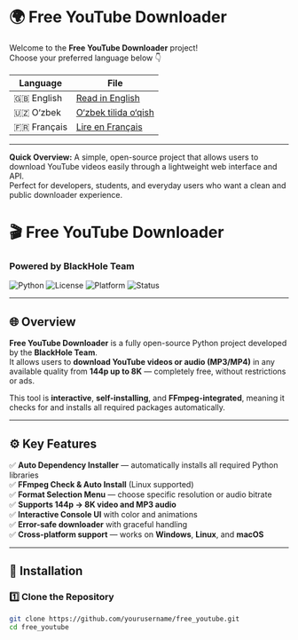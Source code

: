 # 🌍 Free YouTube Downloader

Welcome to the **Free YouTube Downloader** project!  
Choose your preferred language below 👇  

| Language | File |
|-----------|------|
| 🇬🇧 English | [Read in English](README_EN.md) |
| 🇺🇿 O‘zbek | [O‘zbek tilida o‘qish](README_UZ.md) |
| 🇫🇷 Français | [Lire en Français](README_FR.md) |

---

**Quick Overview:**
A simple, open-source project that allows users to download YouTube videos easily through a lightweight web interface and API.  
Perfect for developers, students, and everyday users who want a clean and public downloader experience.


# 🎬 Free YouTube Downloader  
### Powered by **BlackHole Team**

![Python](https://img.shields.io/badge/Python-3.8%2B-blue?logo=python)
![License](https://img.shields.io/badge/License-MIT-green)
![Platform](https://img.shields.io/badge/Platform-Windows%20%7C%20Linux%20%7C%20macOS-orange)
![Status](https://img.shields.io/badge/Status-Stable-brightgreen)

---

## 🌐 Overview
**Free YouTube Downloader** is a fully open-source Python project developed by the **BlackHole Team**.  
It allows users to **download YouTube videos or audio (MP3/MP4)** in any available quality from **144p up to 8K** — completely free, without restrictions or ads.

This tool is **interactive**, **self-installing**, and **FFmpeg-integrated**, meaning it checks for and installs all required packages automatically.

---

## ⚙️ Key Features

✅ **Auto Dependency Installer** — automatically installs all required Python libraries  
✅ **FFmpeg Check & Auto Install** (Linux supported)  
✅ **Format Selection Menu** — choose specific resolution or audio bitrate  
✅ **Supports 144p → 8K video and MP3 audio**  
✅ **Interactive Console UI** with color and animations  
✅ **Error-safe downloader** with graceful handling  
✅ **Cross-platform support** — works on **Windows**, **Linux**, and **macOS**  

---

## 🚀 Installation

### 1️⃣ Clone the Repository
```bash
git clone https://github.com/yourusername/free_youtube.git
cd free_youtube
